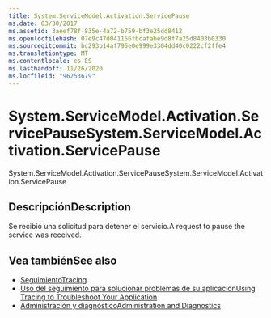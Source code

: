 ```yaml
---
title: System.ServiceModel.Activation.ServicePause
ms.date: 03/30/2017
ms.assetid: 3aeef78f-835e-4a72-b759-bf3e25dd8412
ms.openlocfilehash: 07e9c47d041166fbcafabe9d8f7a25d8403b0330
ms.sourcegitcommit: bc293b14af795e0e999e3304dd40c0222cf2ffe4
ms.translationtype: MT
ms.contentlocale: es-ES
ms.lasthandoff: 11/26/2020
ms.locfileid: "96253679"
---
```

# <a name="systemservicemodelactivationservicepause"></a><span data-ttu-id="f2f68-102">System.ServiceModel.Activation.ServicePause</span><span class="sxs-lookup"><span data-stu-id="f2f68-102">System.ServiceModel.Activation.ServicePause</span></span>

<span data-ttu-id="f2f68-103">System.ServiceModel.Activation.ServicePause</span><span class="sxs-lookup"><span data-stu-id="f2f68-103">System.ServiceModel.Activation.ServicePause</span></span>  
  
## <a name="description"></a><span data-ttu-id="f2f68-104">Descripción</span><span class="sxs-lookup"><span data-stu-id="f2f68-104">Description</span></span>  

 <span data-ttu-id="f2f68-105">Se recibió una solicitud para detener el servicio.</span><span class="sxs-lookup"><span data-stu-id="f2f68-105">A request to pause the service was received.</span></span>  
  
## <a name="see-also"></a><span data-ttu-id="f2f68-106">Vea también</span><span class="sxs-lookup"><span data-stu-id="f2f68-106">See also</span></span>

- [<span data-ttu-id="f2f68-107">Seguimiento</span><span class="sxs-lookup"><span data-stu-id="f2f68-107">Tracing</span></span>](index.md)
- [<span data-ttu-id="f2f68-108">Uso del seguimiento para solucionar problemas de su aplicación</span><span class="sxs-lookup"><span data-stu-id="f2f68-108">Using Tracing to Troubleshoot Your Application</span></span>](using-tracing-to-troubleshoot-your-application.md)
- [<span data-ttu-id="f2f68-109">Administración y diagnóstico</span><span class="sxs-lookup"><span data-stu-id="f2f68-109">Administration and Diagnostics</span></span>](../index.md)
